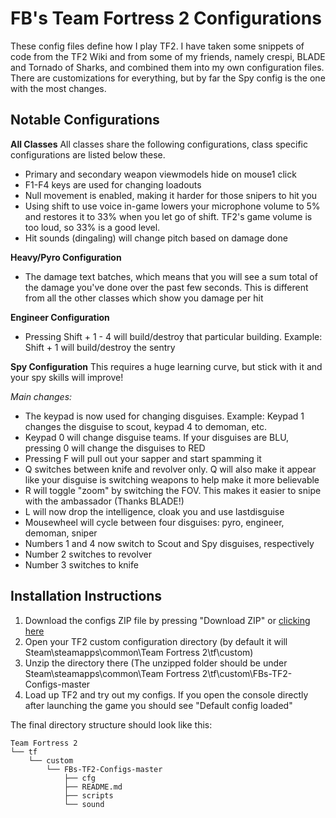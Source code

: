 FB's Team Fortress 2 Configurations
===========

These config files define how I play TF2. I have taken some snippets of code from the TF2 Wiki and from some of my friends, namely crespi, BLADE and Tornado of Sharks, and combined them into my own configuration files. There are customizations for everything, but by far the Spy config is the one with the most changes.

Notable Configurations
----------------------
**All Classes**
All classes share the following configurations, class specific configurations are listed below these.

- Primary and secondary weapon viewmodels hide on mouse1 click
- F1-F4 keys are used for changing loadouts
- Null movement is enabled, making it harder for those snipers to hit you
- Using shift to use voice in-game lowers your microphone volume to 5% and restores it to 33% when you let go of shift. TF2's game volume is too loud, so 33% is a good level.
- Hit sounds (dingaling) will change pitch based on damage done

**Heavy/Pyro Configuration**

- The damage text batches, which means that you will see a sum total of the damage you've done over the past few seconds. This is different from all the other classes which show you damage per hit

**Engineer Configuration**

- Pressing Shift + 1 - 4 will build/destroy that particular building. Example: Shift + 1 will build/destroy the sentry

**Spy Configuration**
This requires a huge learning curve, but stick with it and your spy skills will improve!

*Main changes:*

- The keypad is now used for changing disguises. Example: Keypad 1 changes the disguise to scout, keypad 4 to demoman, etc.
- Keypad 0 will change disguise teams. If your disguises are BLU, pressing 0 will change the disguises to RED
- Pressing F will pull out your sapper and start spamming it
- Q switches between knife and revolver only. Q will also make it appear like your disguise is switching weapons to help make it more believable
- R will toggle "zoom" by switching the FOV. This makes it easier to snipe with the ambassador (Thanks BLADE!)
- L will now drop the intelligence, cloak you and use lastdisguise
- Mousewheel will cycle between four disguises: pyro, engineer, demoman, sniper
- Numbers 1 and 4 now switch to Scout and Spy disguises, respectively
- Number 2 switches to revolver
- Number 3 switches to knife

Installation Instructions
-------------------------
1. Download the configs ZIP file by pressing "Download ZIP" or [clicking here](https://github.com/fbis251/tf2-configs/archive/master.zip)
2. Open your TF2 custom configuration directory (by default it will Steam\steamapps\common\Team Fortress 2\tf\custom)
3. Unzip the directory there (The unzipped folder should be under Steam\steamapps\common\Team Fortress 2\tf\custom\FBs-TF2-Configs-master
4. Load up TF2 and try out my configs. If you open the console directly after launching the game you should see "Default config loaded"

The final directory structure should look like this:

    Team Fortress 2
    └── tf
        └── custom
            └── FBs-TF2-Configs-master
                ├── cfg
                ├── README.md
                ├── scripts
                └── sound
